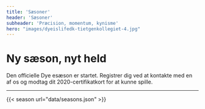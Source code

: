 ```yaml
---
title: 'Sæsoner'
header: 'Sæsoner'
subheader: 'Præcision, momentum, kynisme'
hero: "images/dyeislifedk-tietgenkollegiet-4.jpg"
---
```


# Ny sæson, nyt held

Den officielle Dye esæson er startet. Registrer dig ved at kontakte med en af os og modtag dit 2020-certifikatkort for at kunne spille.

---

{{< season url="data/seasons.json" >}}

